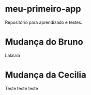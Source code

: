 # meu-primeiro-app
Repositório para aprendizado e testes.

# Mudança do Bruno
Lalalala

# Mudança da Cecilia
Teste teste teste